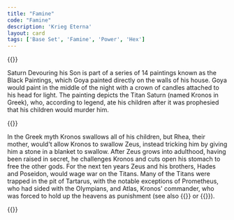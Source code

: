 ```yaml
---
title: "Famine"
code: "Famine"
description: 'Krieg Eterna'
layout: card
tags: ['Base Set', 'Famine', 'Power', 'Hex']
---
```

{{<card-detail-page title="Famine" artwork="Saturn Devouring his Son by Francisco de Goya (1823)" attr="Hesiod" book="The Theogony">}}
<p>
Saturn Devouring his Son is part of a series of 14 paintings known as the Black Paintings, which Goya painted directly on the walls of his house. Goya would paint in the middle of the night with a crown of candles attached to his head for light. The painting depicts the Titan Saturn (named Kronos in Greek), who, according to legend, ate his children after it was prophesied that his children would murder him. 
</p>
{{<card-detail-image file="kronos.jpg" caption="Saturn by Peter Paul Rubens (1636)">}}
<p>
In the Greek myth Kronos swallows all of his children, but Rhea, their mother, would't allow Kronos to swallow Zeus, instead tricking him by giving him a stone in a blanket to swallow. After Zeus grows into adulthood, having been raised in secret, he challenges Kronos and cuts open his stomach to free the other gods. For the next ten years Zeus and his brothers, Hades and Poseidon, would wage war on the Titans. Many of the Titans were trapped in the pit of Tartarus, with the notable exceptions of Prometheus, who had sided with the Olympians, and Atlas, Kronos' commander, who was forced to hold up the heavens as punishment (see also {{<cardlink name="Omen">}} or {{<cardlink name="Burden">}}).
</p>
{{</card-detail-page>}}